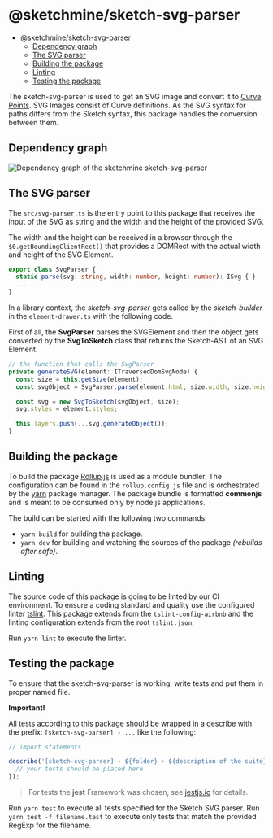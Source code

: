 # @sketchmine/sketch-svg-parser

- [@sketchmine/sketch-svg-parser](#sketchminesketch-svg-parser)
  - [Dependency graph](#dependency-graph)
  - [The SVG parser](#the-svg-parser)
  - [Building the package](#building-the-package)
  - [Linting](#linting)
  - [Testing the package](#testing-the-package)

The sketch-svg-parser is used to get an SVG image and convert it to [Curve Points](https://sketchapp.com/docs/vector-editing/points-and-paths).
SVG Images consist of Curve definitions. As the SVG syntax for paths differs from the Sketch syntax, this package handles the conversion between them.

## Dependency graph

![Dependency graph of the sketchmine sketch-svg-parser](https://dt-cdn.net/images/sketch-svg-parser-3920-8bde931eda.png)

## The SVG parser

The `src/svg-parser.ts` is the entry point to this package that receives the input of the SVG as string and the width and the height of the provided SVG.

The width and the height can be received in a browser through the `$0.getBoundingClientRect()` that provides a DOMRect with the actual width and height of the SVG Element.

```typescript
export class SvgParser {
  static parse(svg: string, width: number, height: number): ISvg { }
  ...
}
```

In a library context, the *sketch-svg-parser* gets called by the *sketch-builder* in the `element-drawer.ts` with the following code.

First of all, the **SvgParser** parses the SVGElement and then the object gets converted by the **SvgToSketch** class that returns the Sketch-AST of an SVG Element.

```typescript
// the function that calls the SvgParser
private generateSVG(element: ITraversedDomSvgNode) {
  const size = this.getSize(element);
  const svgObject = SvgParser.parse(element.html, size.width, size.height);

  const svg = new SvgToSketch(svgObject, size);
  svg.styles = element.styles;

  this.layers.push(...svg.generateObject());
}
```

## Building the package

To build the package [Rollup.js](https://rollupjs.org/guide/en) is used as a module bundler. The configuration can be found in the `rollup.config.js` file and is orchestrated by the [yarn](https://yarnpkg.com/en/) package manager.
The package bundle is formatted **commonjs** and is meant to be consumed only by node.js applications.

The build can be started with the following two commands:

- `yarn build` for building the package.
- `yarn dev` for building and watching the sources of the package *(rebuilds after safe)*.

## Linting

The source code of this package is going to be linted by our CI environment. To ensure a coding standard and quality use the configured linter [tslint](https://palantir.github.io/tslint/). This package extends from the `tslint-config-airbnb` and the linting configuration extends from the root `tslint.json`.

Run `yarn lint` to execute the linter.

## Testing the package

To ensure that the sketch-svg-parser is working, write tests and put them in proper named file.

**Important!**

All tests according to this package should be wrapped in a describe with the prefix: `[sketch-svg-parser] › ...` like the following:

```typescript
// import statements

describe('[sketch-svg-parser] › ${folder} › ${description of the suite}', () => {
  // your tests should be placed here
});
```

> For tests the **jest** Framework was chosen, see [jestjs.io](https://jestjs.io/) for details.

Run `yarn test` to execute all tests specified for the Sketch SVG parser. Run `yarn test -f filename.test` to execute only tests that match the provided RegExp for the filename.

